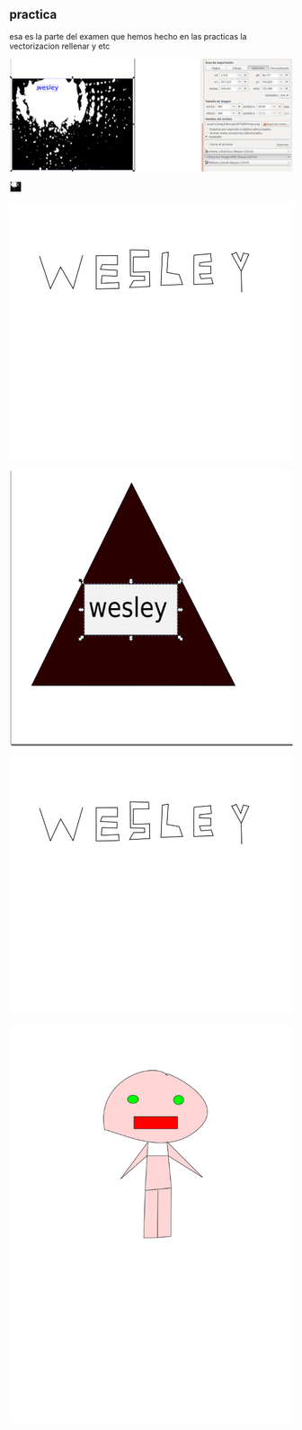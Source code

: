 ## practica

esa es la parte del examen que hemos hecho en las practicas la vectorizacion rellenar y etc

![](https://github.com/Wesley3455/Soldadura-y-disegn-3.e/blob/main/Captura%20de%20pantalla%20de%202021-04-23%2012-27-15.png)


![](https://github.com/Wesley3455/Soldadura-y-disegn-3.e/blob/main/dibujo-4.svg)


![](https://github.com/Wesley3455/Soldadura-y-disegn-3.e/blob/main/dibujo-5.svg)


![](https://github.com/Wesley3455/Soldadura-y-disegn-3.e/blob/main/Captura%20de%20pantalla%20de%202021-04-23%2012-56-23.png)


![](https://github.com/Wesley3455/Soldadura-y-disegn-3.e/blob/main/dibujo-5.svg)


![](https://github.com/Wesley3455/Soldadura-y-disegn-3.e/blob/main/wesley.svg)
